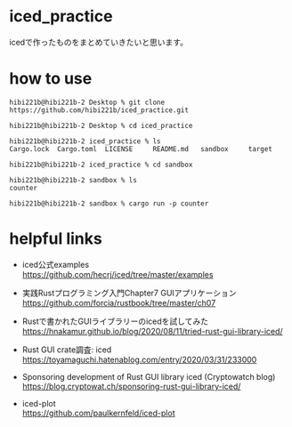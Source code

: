 # iced_practice
icedで作ったものをまとめていきたいと思います。

# how to use 

```terminal
hibi221b@hibi221b-2 Desktop % git clone https://github.com/hibi221b/iced_practice.git

hibi221b@hibi221b-2 Desktop % cd iced_practice

hibi221b@hibi221b-2 iced_practice % ls
Cargo.lock	Cargo.toml	LICENSE		README.md	sandbox		target

hibi221b@hibi221b-2 iced_practice % cd sandbox 

hibi221b@hibi221b-2 sandbox % ls
counter

hibi221b@hibi221b-2 sandbox % cargo run -p counter
```

# helpful links

- iced公式examples <br>
https://github.com/hecrj/iced/tree/master/examples

- 実践Rustプログラミング入門Chapter7 GUIアプリケーション <br>
https://github.com/forcia/rustbook/tree/master/ch07

- Rustで書かれたGUIライブラリーのicedを試してみた <br>
https://hnakamur.github.io/blog/2020/08/11/tried-rust-gui-library-iced/

- Rust GUI crate調査: iced <br>
https://toyamaguchi.hatenablog.com/entry/2020/03/31/233000

- Sponsoring development of Rust GUI library iced (Cryptowatch blog) <br>
https://blog.cryptowat.ch/sponsoring-rust-gui-library-iced/

- iced-plot <br>
https://github.com/paulkernfeld/iced-plot
